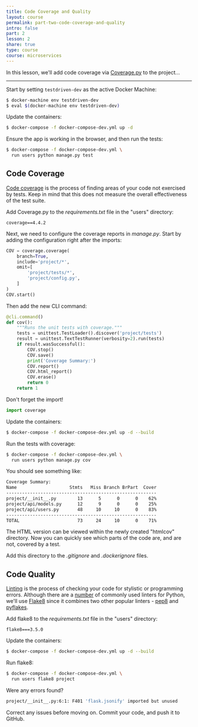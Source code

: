```yaml
---
title: Code Coverage and Quality
layout: course
permalink: part-two-code-coverage-and-quality
intro: false
part: 2
lesson: 2
share: true
type: course
course: microservices
---
```


In this lesson, we'll add code coverage via [Coverage.py](http://coverage.readthedocs.io/) to the project...

---

Start by setting `testdriven-dev` as the active Docker Machine:

```sh
$ docker-machine env testdriven-dev
$ eval $(docker-machine env testdriven-dev)
```

Update the containers:

```sh
$ docker-compose -f docker-compose-dev.yml up -d
```

Ensure the app is working in the browser, and then run the tests:

```sh
$ docker-compose -f docker-compose-dev.yml \
  run users python manage.py test
```

## Code Coverage

[Code coverage](https://en.wikipedia.org/wiki/Code_coverage) is the process of finding areas of your code not exercised by tests. Keep in mind that this does not measure the overall effectiveness of the test suite.

Add Coverage.py to the *requirements.txt* file in the "users" directory:

```
coverage==4.4.2
```

Next, we need to configure the coverage reports in *manage.py*. Start by adding the configuration right after the imports:

```python
COV = coverage.coverage(
    branch=True,
    include='project/*',
    omit=[
        'project/tests/*',
        'project/config.py',
    ]
)
COV.start()
```

Then add the new CLI command:

```python
@cli.command()
def cov():
    """Runs the unit tests with coverage."""
    tests = unittest.TestLoader().discover('project/tests')
    result = unittest.TextTestRunner(verbosity=2).run(tests)
    if result.wasSuccessful():
        COV.stop()
        COV.save()
        print('Coverage Summary:')
        COV.report()
        COV.html_report()
        COV.erase()
        return 0
    return 1
```

Don't forget the import!

```python
import coverage
```

Update the containers:

```sh
$ docker-compose -f docker-compose-dev.yml up -d --build
```

Run the tests with coverage:

```sh
$ docker-compose -f docker-compose-dev.yml \
  run users python manage.py cov
```

You should see something like:

```sh
Coverage Summary:
Name                    Stmts   Miss Branch BrPart  Cover
---------------------------------------------------------
project/__init__.py        13      5      0      0    62%
project/api/models.py      12      9      0      0    25%
project/api/users.py       48     10     10      0    83%
---------------------------------------------------------
TOTAL                      73     24     10      0    71%
```

The HTML version can be viewed within the newly created "htmlcov" directory. Now you can quickly see which parts of the code are, and are not, covered by a test.

Add this directory to the *.gitignore* and *.dockerignore* files.

## Code Quality

[Linting](https://stackoverflow.com/a/8503586/1799408) is the process of checking your code for stylistic or programming errors. Although there are a [number](https://stackoverflow.com/a/7925369/1799408) of commonly used linters for Python, we'll use [Flake8](https://gitlab.com/pycqa/flake8) since it combines two other popular linters - [pep8](https://pypi.python.org/pypi/pep8) and [pyflakes](https://pypi.python.org/pypi/pyflakes).

Add flake8 to the *requirements.txt* file in the "users" directory:

```
flake8===3.5.0
```

Update the containers:

```sh
$ docker-compose -f docker-compose-dev.yml up -d --build
```

Run flake8:

```sh
$ docker-compose -f docker-compose-dev.yml \
  run users flake8 project
```

Were any errors found?

```sh
project/__init__.py:6:1: F401 'flask.jsonify' imported but unused
```

Correct any issues before moving on. Commit your code, and push it to GitHub.
